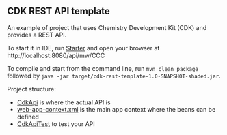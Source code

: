 CDK REST API template
---

An example of project that uses Chemistry Development Kit (CDK) and provides a REST API.

To start it in IDE, run [Starter](./src/main/java/cdkapi/Starter.java) and open your browser at http://localhost:8080/api/mw/CCC

To compile and start from the command line, run `mvn clean package` followed by `java -jar target/cdk-rest-template-1.0-SNAPSHOT-shaded.jar`.

Project structure:

- [CdkApi](./src/main/java/cdkapi/CdkApi.java) is where the actual API is
- [web-app-context.xml](./src/main/resources/web-app-context.xml) is the main app context where the beans can be defined
- [CdkApiTest](./src/test/java/cdkapi/CdkApiTest.java) to test your API
